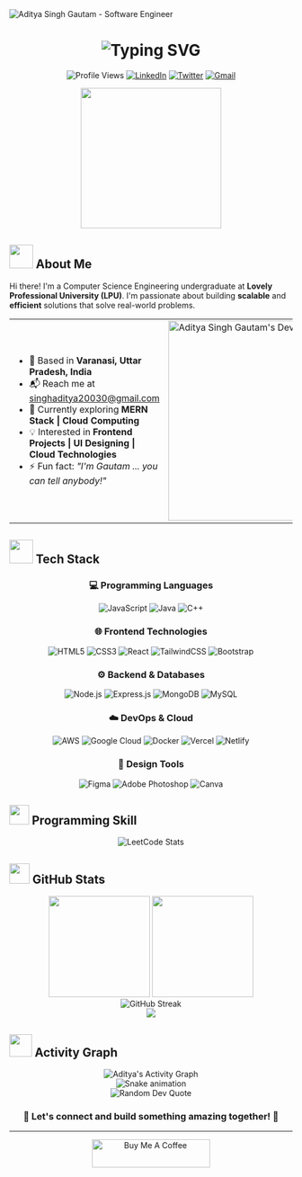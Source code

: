 <img src="https://raw.githubusercontent.com/halfrost/halfrost/master/icons/header_.png" alt="Aditya Singh Gautam - Software Engineer">

<h1 align="center">
  <img src="https://readme-typing-svg.herokuapp.com?font=Fira+Code&weight=600&size=28&duration=3000&pause=1000&color=0366D6&center=true&vCenter=true&random=false&width=600&lines=Hello%2C+I'm+Aditya+Singh+Gautam;Full+Stack+Developer;Problem+Solver;Code+Enthusiast" alt="Typing SVG" />
</h1>

<p align="center">
  <img src="https://komarev.com/ghpvc/?username=aditya3singh&style=flat-square&color=blue" alt="Profile Views" />
  <a href="https://linkedin.com/in/your-linkedin"><img src="https://img.shields.io/badge/LinkedIn-0077B5?style=flat-square&logo=linkedin&logoColor=white" alt="LinkedIn"/></a>
  <a href="https://twitter.com/your-twitter"><img src="https://img.shields.io/badge/Twitter-1DA1F2?style=flat-square&logo=twitter&logoColor=white" alt="Twitter"/></a>
  <a href="mailto:singhaditya20030@gmail.com"><img src="https://img.shields.io/badge/Gmail-D14836?style=flat-square&logo=gmail&logoColor=white" alt="Gmail"/></a>
</p>

<div align="center">
  <img height="250" src="https://media.giphy.com/media/v1.Y2lkPTc5MGI3NjExZnUycWw1d3FlcWFpMnF0cWljNjQ5dm1saXpkc2k1Mno3ZTJoeXpubiZlcD12MV9pbnRlcm5hbF9naWZfYnlfaWQmY3Q9Zw/qgQUggAC3Pfv687qPC/giphy.gif" />
</div>

## <img src="https://media.giphy.com/media/v1.Y2lkPTc5MGI3NjExaTZyY3d1NmdmbWZ2NWtzMW02MHc4dXp0MWd6OXUzYWxrcGtzdndocCZlcD12MV9pbnRlcm5hbF9naWZfYnlfaWQmY3Q9cw/VTtANKl0beDFQRLDTh/giphy.gif" width="42px"> **About Me**

Hi there! I'm a Computer Science Engineering undergraduate at **Lovely Professional University (LPU)**. I'm passionate about building **scalable** and **efficient** solutions that solve real-world problems.

<table>
  <tr>
    <td>
      <ul>
        <li>📍 Based in <b>Varanasi, Uttar Pradesh, India</b></li>
        <li>📬 Reach me at <a href="mailto:singhaditya20030@gmail.com">singhaditya20030@gmail.com</a></li>
        <li>🌱 Currently exploring <b>MERN Stack | Cloud Computing</b></li>
        <li>💡 Interested in <b>Frontend Projects | UI Designing | Cloud Technologies</b></li>
        <li>⚡ Fun fact: <i>"I'm Gautam ... you can tell anybody!"</i></li>
      </ul>
    </td>
    <td>
      <a href="https://app.daily.dev/adityasinghgautam"><img src="https://api.daily.dev/devcards/v2/I3HKjjx2N4D6kBS6anv8y.png?r=1eg&type=default" width="356" alt="Aditya Singh Gautam's Dev Card"/></a>
    </td>
  </tr>
</table>

## <img src="https://media.giphy.com/media/v1.Y2lkPTc5MGI3NjExeGt6d3Zib3Y0OGVhYnU0NTc2dWJ5ZG82aGZsY2xuc3o1cTFsbmd6MSZlcD12MV9pbnRlcm5hbF9naWZfYnlfaWQmY3Q9cw/jSKBmKkvo2dPQQtsR1/giphy.gif" width="42px"> **Tech Stack**

<div align="center">
  
  ### 💻 Programming Languages  
  ![JavaScript](https://img.shields.io/badge/JavaScript-F7DF1E?style=for-the-badge&logo=javascript&logoColor=black)
  ![Java](https://img.shields.io/badge/Java-ED8B00?style=for-the-badge&logo=openjdk&logoColor=white)
  ![C++](https://img.shields.io/badge/C++-00599C?style=for-the-badge&logo=cplusplus&logoColor=white)

  ### 🌐 Frontend Technologies
  ![HTML5](https://img.shields.io/badge/HTML5-E34F26?style=for-the-badge&logo=html5&logoColor=white)
  ![CSS3](https://img.shields.io/badge/CSS3-1572B6?style=for-the-badge&logo=css3&logoColor=white)
  ![React](https://img.shields.io/badge/React-20232A?style=for-the-badge&logo=react&logoColor=61DAFB)
  ![TailwindCSS](https://img.shields.io/badge/Tailwind_CSS-38B2AC?style=for-the-badge&logo=tailwind-css&logoColor=white)
  ![Bootstrap](https://img.shields.io/badge/Bootstrap-563D7C?style=for-the-badge&logo=bootstrap&logoColor=white)

  ### ⚙️ Backend & Databases
  ![Node.js](https://img.shields.io/badge/Node.js-339933?style=for-the-badge&logo=nodedotjs&logoColor=white)
  ![Express.js](https://img.shields.io/badge/Express.js-404d59?style=for-the-badge&logo=express&logoColor=white)
  ![MongoDB](https://img.shields.io/badge/MongoDB-4EA94B?style=for-the-badge&logo=mongodb&logoColor=white)
  ![MySQL](https://img.shields.io/badge/MySQL-005C84?style=for-the-badge&logo=mysql&logoColor=white)

  ### ☁️ DevOps & Cloud
  ![AWS](https://img.shields.io/badge/AWS-FF9900?style=for-the-badge&logo=amazonaws&logoColor=white)
  ![Google Cloud](https://img.shields.io/badge/Google_Cloud-4285F4?style=for-the-badge&logo=google-cloud&logoColor=white)
  ![Docker](https://img.shields.io/badge/Docker-2496ED?style=for-the-badge&logo=docker&logoColor=white)
  ![Vercel](https://img.shields.io/badge/Vercel-000000?style=for-the-badge&logo=vercel&logoColor=white)
  ![Netlify](https://img.shields.io/badge/Netlify-00C7B7?style=for-the-badge&logo=netlify&logoColor=white)

  ### 🎨 Design Tools
  ![Figma](https://img.shields.io/badge/Figma-F24E1E?style=for-the-badge&logo=figma&logoColor=white)
  ![Adobe Photoshop](https://img.shields.io/badge/Adobe_Photoshop-31A8FF?style=for-the-badge&logo=adobephotoshop&logoColor=white)
  ![Canva](https://img.shields.io/badge/Canva-00C4CC?style=for-the-badge&logo=canva&logoColor=white)
</div>



## <img src="https://media.giphy.com/media/v1.Y2lkPTc5MGI3NjExZTVhMTRweGJ3M3ZmdGMwbXVoMWI1N2lkZm5lY25udjI0ZnVxZWlndCZlcD12MV9pbnRlcm5hbF9naWZfYnlfaWQmY3Q9cw/hS42TuYYnANLFR9IRQ/giphy.gif" width="35px"> **Programming Skill**

<div align="center">
  <img src="https://leetcard.jacoblin.cool/thegautam08?theme=nord&font=baloo" alt="LeetCode Stats" />
</div>


## <img src="https://media.giphy.com/media/v1.Y2lkPTc5MGI3NjExdzE5bHliMnlld2V2dHI0eTlkdGJnNG1pMWV5b2I5OTB1cHRqeGh2ZiZlcD12MV9pbnRlcm5hbF9naWZfYnlfaWQmY3Q9cw/BiTWICy2i0c9W80IIM/giphy.gif" width="36px"> **GitHub Stats**

<div align="center">
  <img height="180em" src="https://github-readme-stats.vercel.app/api?username=aditya3singh&show_icons=true&theme=react&hide_border=true&include_all_commits=true&count_private=true" />
  <img height="180em" src="https://github-readme-stats.vercel.app/api/top-langs/?username=aditya3singh&layout=compact&langs_count=8&theme=react&hide_border=true" />
</div>

<div align="center">
  <img src="https://github-readme-streak-stats.herokuapp.com/?user=aditya3singh&theme=react&hide_border=true" alt="GitHub Streak" />
</div>

<div align="center">
  <img src="https://github-profile-trophy.vercel.app/?username=aditya3singh&theme=nord&column=7&margin-w=15&margin-h=15&no-frame=true" />
</div>

## <img src="https://media.giphy.com/media/v1.Y2lkPTc5MGI3NjExOG42aTVxbWlvbDJpdzU3Nm9iMW50MXpmaTlqYnQ2aDNwOHhkcjMxaCZlcD12MV9pbnRlcm5hbF9naWZfYnlfaWQmY3Q9cw/uhWLu2lsU0rfLiwYlI/giphy.gif" width="40px"> **Activity Graph**

<div align="center">
  <img alt="Aditya's Activity Graph" src="https://github-readme-activity-graph.vercel.app/graph?username=aditya3singh&theme=react-dark&hide_border=true" />
</div>

<div align="center">
  <img src="https://raw.githubusercontent.com/aditya3singh/aditya3singh/output/github-contribution-grid-snake-dark.svg" alt="Snake animation" />
</div>

<div align="center">
  <img src="https://quotes-github-readme.vercel.app/api?type=horizontal&theme=tokyonight" alt="Random Dev Quote" />
</div>

<div align="center">
  <h3>💬 Let's connect and build something amazing together! 💬</h3>
</div>

---

<p align="center">
  <a href="https://buymeacoffee.com/yourname">
    <img src="https://cdn.buymeacoffee.com/buttons/v2/default-yellow.png" height="50" width="210" alt="Buy Me A Coffee" />
  </a>
</p>
